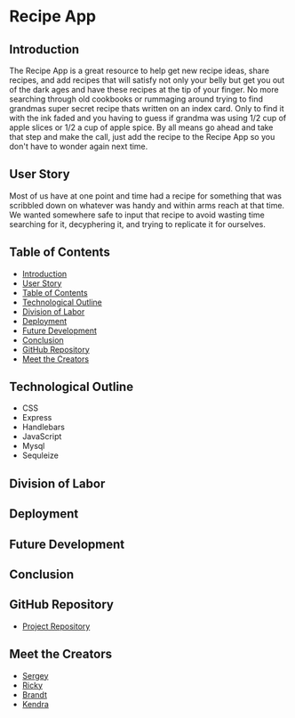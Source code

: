 # Recipe App

## Introduction
The Recipe App is a great resource to help get new recipe ideas, share recipes, and add recipes that will satisfy not only your belly but get you out of the dark ages and have these recipes at the tip of your finger. No more searching through old cookbooks or rummaging around trying to find grandmas super secret recipe thats written on an index card. Only to find it with the ink faded and you having to guess if grandma was using 1/2 cup of apple slices or 1/2 a cup of apple spice. By all means go ahead and take that step and make the call, just add the recipe to the Recipe App so you don't have to wonder again next time.

## User Story
Most of us have at one point and time had a recipe for something that was scribbled down on whatever was handy and within arms reach at that time. We wanted somewhere safe to input that recipe to avoid wasting time searching for it, decyphering it, and trying to replicate it for ourselves.

## Table of Contents
  - [Introduction](#introduction)
  - [User Story](#user-story)
  - [Table of Contents](#table-of-contents)
  - [Technological Outline](#technological-outline)
  - [Division of Labor](#division-of-labor)
  - [Deployment](#deployment)
  - [Future Development](#future-development)
  - [Conclusion](#conclusion)
  - [GitHub Repository](#github-repository)
  - [Meet the Creators](#meet-the-creators)

## Technological Outline
* CSS
* Express
* Handlebars
* JavaScript
* Mysql
* Sequleize
  
## Division of Labor

## Deployment

## Future Development

## Conclusion

## GitHub Repository
- [Project Repository](https://github.com/rjustin16/recipeapps)

## Meet the Creators
- [Sergey](https://github.com/slugovoy)
- [Ricky](https://github.com/rjustin16)
- [Brandt](https://github.com/brandt-fricker)
- [Kendra](https://github.com/klharmany)
